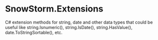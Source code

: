 # SnowStorm.Extensions
C# extension methods for string, date and other data types that could be useful like string.Isnumeric(), string.IsDate(), string.HasValue(), date.ToStringSortable(), etc.
